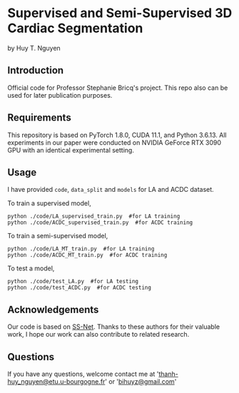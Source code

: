 
# Supervised and Semi-Supervised 3D Cardiac Segmentation
by Huy T. Nguyen
## Introduction
Official code for Professor Stephanie Bricq's project. This repo also can be used for later publication purposes.
## Requirements
This repository is based on PyTorch 1.8.0, CUDA 11.1, and Python 3.6.13. All experiments in our paper were conducted on NVIDIA GeForce RTX 3090 GPU with an identical experimental setting.
## Usage
I have provided `code`, `data_split` and `models` for LA and ACDC dataset.

To train a supervised model,
```
python ./code/LA_supervised_train.py  #for LA training
python ./code/ACDC_supervised_train.py  #for ACDC training
```
To train a semi-supervised model,
```
python ./code/LA_MT_train.py  #for LA training
python ./code/ACDC_MT_train.py  #for ACDC training
``` 

To test a model,
```
python ./code/test_LA.py  #for LA testing
python ./code/test_ACDC.py  #for ACDC testing
```

## Acknowledgements
Our code is based on [SS-Net](https://github.com/ycwu1997/SS-Net). Thanks to these authors for their valuable work, I hope our work can also contribute to related research.

## Questions
If you have any questions, welcome contact me at 'thanh-huy_nguyen@etu.u-bourgogne.fr' or 'bihuyz@gmail.com'



